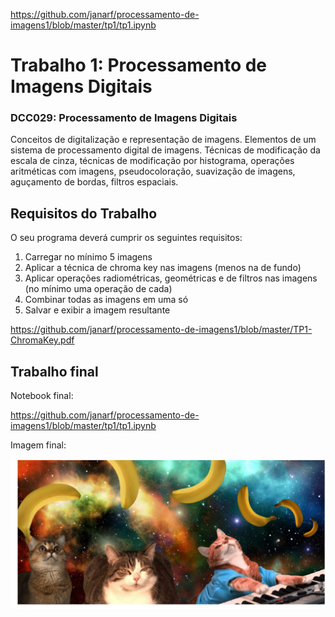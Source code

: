 https://github.com/janarf/processamento-de-imagens1/blob/master/tp1/tp1.ipynb

# Trabalho 1: Processamento de Imagens Digitais

### DCC029: Processamento de Imagens Digitais
Conceitos de digitalização e representação de imagens. Elementos de um sistema de processamento digital de imagens. Técnicas de modificação da escala de cinza, técnicas de modificação por histograma, operações aritméticas com imagens, pseudocoloração, suavização de imagens, aguçamento de bordas, filtros espaciais.   

## Requisitos do Trabalho
O seu programa deverá cumprir os seguintes requisitos:
1. Carregar no mı́nimo 5 imagens
2. Aplicar a técnica de chroma key nas imagens (menos na de fundo)
3. Aplicar operações radiométricas, geométricas e de filtros nas imagens (no mı́nimo uma operação de
cada)
4. Combinar todas as imagens em uma só
5. Salvar e exibir a imagem resultante

https://github.com/janarf/processamento-de-imagens1/blob/master/TP1-ChromaKey.pdf

## Trabalho final

Notebook final:

https://github.com/janarf/processamento-de-imagens1/blob/master/tp1/tp1.ipynb

Imagem final:

![Imagem Final](./tp1/final.png)
